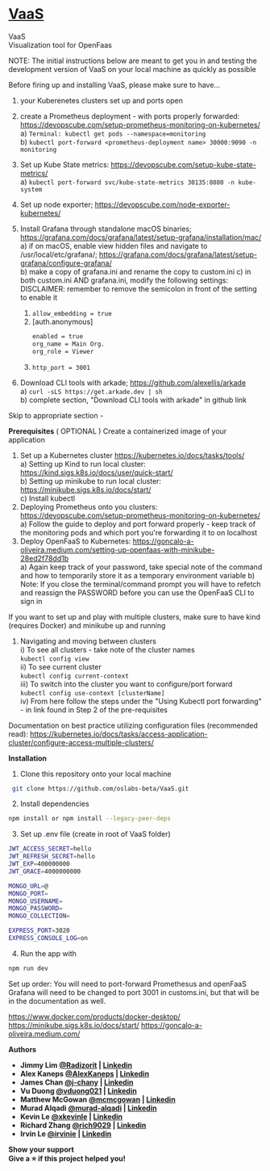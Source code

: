 # [VaaS](https://vaas.dev/) 
VaaS <br>
Visualization tool for OpenFaas

NOTE: The initial instructions below are meant to get you in and testing the development version of VaaS on your local machine as quickly as possible

Before firing up and installing VaaS, please make sure to have...
1) your Kuberenetes clusters set up and ports open
2) create a Prometheus deployment - with ports properly forwarded: https://devopscube.com/setup-prometheus-monitoring-on-kubernetes/
<br> a) ```Terminal: kubectl get pods --namespace=monitoring```
<br> b) ```kubectl port-forward <prometheus-deployment name> 30000:9090 -n monitoring```
3) Set up Kube State metrics: https://devopscube.com/setup-kube-state-metrics/
 <br> a) ```kubectl port-forward svc/kube-state-metrics 30135:8080 -n kube-system```
4) Set up node exporter; https://devopscube.com/node-exporter-kubernetes/
5) Install Grafana through standalone macOS binaries; https://grafana.com/docs/grafana/latest/setup-grafana/installation/mac/ <br />
  a) if on macOS, enable view hidden files and navigate to /usr/local/etc/grafana/; https://grafana.com/docs/grafana/latest/setup-grafana/configure-grafana/<br />
  b) make a copy of grafana.ini and rename the copy to custom.ini
  c) in both custom.ini AND grafana.ini, modify the following settings:
    DISCLAIMER: remember to remove the semicolon in front of the setting to enable it
    1. ```allow_embedding = true``` <br>
    2. [auth.anonymous]
       ```sh
       enabled = true
       org_name = Main Org.
       org_role = Viewer 
          ```
    3. ```http_port = 3001``` <br />

6) Download CLI tools with arkade; https://github.com/alexellis/arkade
<br>a) ```curl -sLS https://get.arkade.dev | sh ```
<br>b) complete section, "Download CLI tools with arkade" in github link

Skip to appropriate section - 

<b>Prerequisites</b>
( OPTIONAL ) Create a containerized image of your application
1) Set up a Kubernetes cluster https://kubernetes.io/docs/tasks/tools/ <br />
  a) Setting up Kind to run local cluster: https://kind.sigs.k8s.io/docs/user/quick-start/ <br />
  b) Setting up minikube to run local cluster: https://minikube.sigs.k8s.io/docs/start/ <br /> 
  c) Install kubectl <br />
2) Deploying Prometheus onto you clusters: https://devopscube.com/setup-prometheus-monitoring-on-kubernetes/<br />
  a) Follow the guide to deploy and port forward properly - keep track of the monitoring pods and which port you're forwarding it to on localhost <br />
3) Deploy OpenFaaS to Kubernetes: https://goncalo-a-oliveira.medium.com/setting-up-openfaas-with-minikube-28ed2f78dd1b <br />
  a) Again keep track of your password, take special note of the command and how to temporarily store it as a temporary environment variable
  b) Note: If you close the terminal/command prompt you will have to refetch and reassign the PASSWORD before you can use the OpenFaaS CLI to sign in

If you want to set up and play with multiple clusters, make sure to have kind (requires Docker) and minikube up and running
1) Navigating and moving between clusters <br />
    i) To see all clusters - take note of the cluster names <br />
    ```kubectl config view``` <br />
    ii) To see current cluster <br />
    ```kubectl config current-context``` <br />
    iii) To switch into the cluster you want to configure/port forward <br />
    ```kubectl config use-context [clusterName]``` <br />
    iv) From here follow the steps under the "Using Kubectl port forwarding" - in link found in Step 2 of the pre-requisites <br />

Documentation on best practice utilizing configuration files (recommended read): 
https://kubernetes.io/docs/tasks/access-application-cluster/configure-access-multiple-clusters/



<b>Installation</b> 

1.  Clone this repository onto your local machine

```sh
 git clone https://github.com/oslabs-beta/VaaS.git
```

2.  Install dependencies

```sh
npm install or npm install --legacy-peer-deps 
```

3. Set up .env file (create in root of VaaS folder)

```sh
JWT_ACCESS_SECRET=hello
JWT_REFRESH_SECRET=hello
JWT_EXP=400000000
JWT_GRACE=4000000000

MONGO_URL=@
MONGO_PORT=
MONGO_USERNAME=
MONGO_PASSWORD=
MONGO_COLLECTION=

EXPRESS_PORT=3020
EXPRESS_CONSOLE_LOG=on
```

4.  Run the app with

```sh
npm run dev
```
Set up order:
You will need to port-forward Promethesus and openFaaS
Grafana will need to be changed to port 3001 in customs.ini, but that will be in the documentation as well.

https://www.docker.com/products/docker-desktop/
https://minikube.sigs.k8s.io/docs/start/
https://goncalo-a-oliveira.medium.com/







<b>Authors <b>
- Jimmy Lim [@Radizorit](https://github.com/Radizorit) | [Linkedin](https://www.linkedin.com/in/jimmy-l-625ba98b/)
- Alex Kaneps [@AlexKaneps](https://github.com/AlexKaneps) | [Linkedin](https://www.linkedin.com/in/alex-kaneps/)
- James Chan [@j-chany](https://github.com/j-chany) | [Linkedin](https://www.linkedin.com/in/james-c-694018b5/)
- Vu Duong [@vduong021](https://github.com/vduong021) | [Linkedin](https://www.linkedin.com/in/vu-duong/)
- Matthew McGowan [@mcmcgowan](https://github.com/mcmcgowan) | [Linkedin](https://www.linkedin.com/in/matthewcharlesmcgowan/)
- Murad Alqadi [@murad-alqadi](https://github.com/murad-alqadi) | [Linkedin](https://www.linkedin.com/in/muradmd/)
- Kevin Le [@xkevinle](https://github.com/xkevinle) | [Linkedin](https://www.linkedin.com/in/xkevinle/)
- Richard Zhang [@rich9029](https://github.com/rich9029) | [Linkedin](https://www.linkedin.com/in/dickzhang/)
- Irvin Le [@irvinie](https://github.com/irvinie) | [Linkedin](https://www.linkedin.com/in/irvinie/)

<b>Show your support  <br>
Give a ⭐️ if this project helped you!